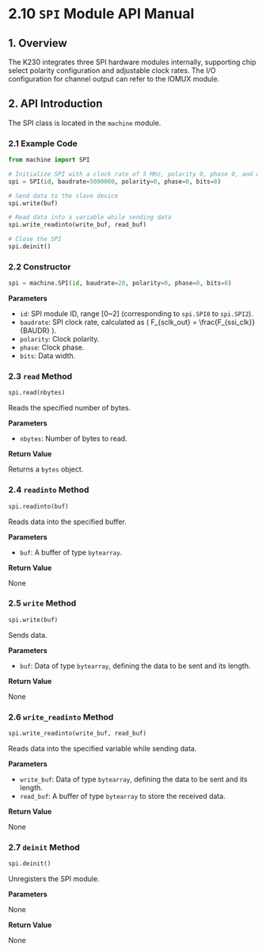 # 2.10 `SPI` Module API Manual

## 1. Overview

The K230 integrates three SPI hardware modules internally, supporting chip select polarity configuration and adjustable clock rates. The I/O configuration for channel output can refer to the IOMUX module.

## 2. API Introduction

The SPI class is located in the `machine` module.

### 2.1 Example Code

```python
from machine import SPI

# Initialize SPI with a clock rate of 5 MHz, polarity 0, phase 0, and data width of 8 bits
spi = SPI(id, baudrate=5000000, polarity=0, phase=0, bits=8)

# Send data to the slave device
spi.write(buf)

# Read data into a variable while sending data
spi.write_readinto(write_buf, read_buf)

# Close the SPI
spi.deinit()
```

### 2.2 Constructor

```python
spi = machine.SPI(id, baudrate=20, polarity=0, phase=0, bits=8)
```

**Parameters**

- `id`: SPI module ID, range [0~2] (corresponding to `spi.SPI0` to `spi.SPI2`).
- `baudrate`: SPI clock rate, calculated as \( F_{sclk\_out} = \frac{F_{ssi\_clk}}{BAUDR} \).
- `polarity`: Clock polarity.
- `phase`: Clock phase.
- `bits`: Data width.

### 2.3 `read` Method

```python
spi.read(nbytes)
```

Reads the specified number of bytes.

**Parameters**

- `nbytes`: Number of bytes to read.

**Return Value**

Returns a `bytes` object.

### 2.4 `readinto` Method

```python
spi.readinto(buf)
```

Reads data into the specified buffer.

**Parameters**

- `buf`: A buffer of type `bytearray`.

**Return Value**

None

### 2.5 `write` Method

```python
spi.write(buf)
```

Sends data.

**Parameters**

- `buf`: Data of type `bytearray`, defining the data to be sent and its length.

**Return Value**

None

### 2.6 `write_readinto` Method

```python
spi.write_readinto(write_buf, read_buf)
```

Reads data into the specified variable while sending data.

**Parameters**

- `write_buf`: Data of type `bytearray`, defining the data to be sent and its length.
- `read_buf`: A buffer of type `bytearray` to store the received data.

**Return Value**

None

### 2.7 `deinit` Method

```python
spi.deinit()
```

Unregisters the SPI module.

**Parameters**

None

**Return Value**

None
